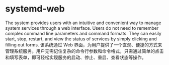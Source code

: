 # systemd-web
The system provides users with an intuitive and convenient way to manage system services through a web interface. Users do not need to remember complex command line parameters and command formats. They can easily start, stop, restart, and view the status of services by simply clicking and filling out forms.
该系统通过 Web 界面，为用户提供了一个直观、便捷的方式来管理系统服务。用户无需记住复杂的命令行参数和命令格式，只需通过简单的点击和填写表单，即可轻松实现服务的启动、停止、重启、查看状态等操作。
